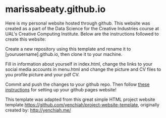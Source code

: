 # marissabeaty.github.io

Here is my personal website hosted through github. This website was created as a part of the Data Science for the Creative Industries course at UAL's Creative Computing Institute. Below are the instructions followed to create this website:

Create a new repository using this template and rename it to [yourusername].github.io, then clone it to your machine. 

Fill in information about yourself in index.html, change the links to your social media accounts in menu.html and change the picture and CV files to you profile picture and your pdf CV. 

Commit and push the changes to your github repo. Then follow [these instructions](https://docs.github.com/en/pages/getting-started-with-github-pages/creating-a-github-pages-site) for setting up your github pages website!

This template was adapted from this great simple HTML project website template https://github.com/yenchiah/project-website-template, originally created by: http://yenchiah.me/
